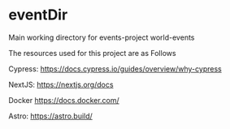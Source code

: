 # eventDir

Main working directory for events-project world-events

The resources used for this project are as Follows

Cypress: <https://docs.cypress.io/guides/overview/why-cypress>

NextJS: <https://nextjs.org/docs>

Docker <https://docs.docker.com/>

Astro: <https://astro.build/>
